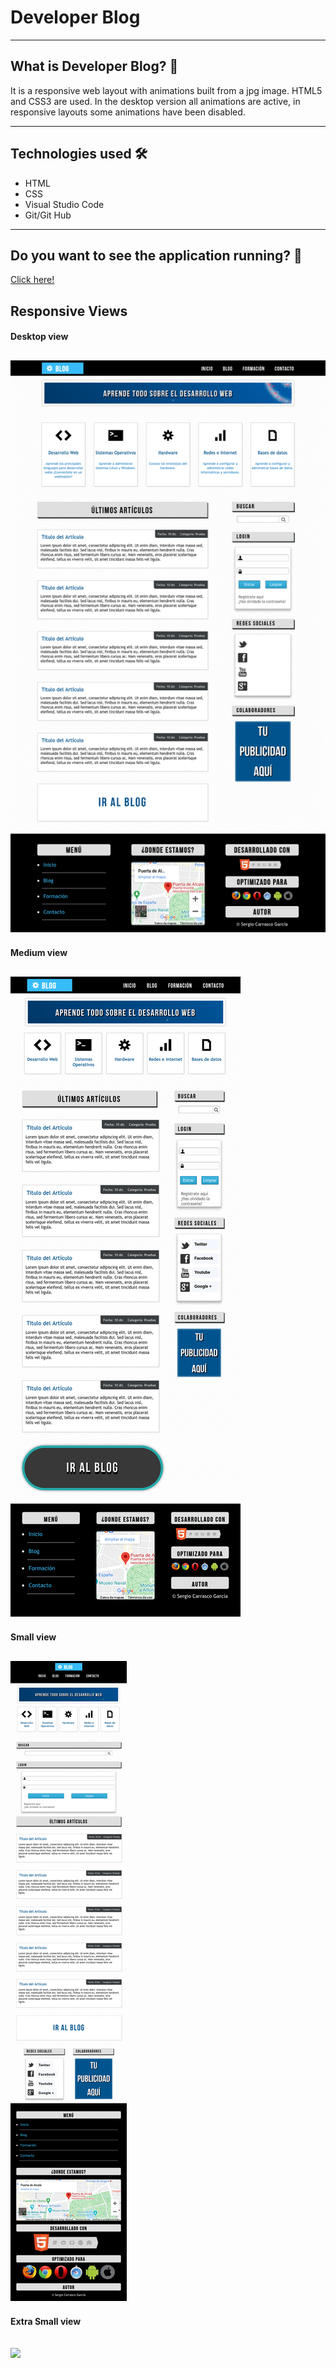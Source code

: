 # Developer Blog
---
## What is Developer Blog? 🤔

It is a responsive web layout with animations built from a jpg image. HTML5 and CSS3 are used. In the desktop version all animations are active, in responsive layouts some animations have been disabled.

---
## Technologies used 🛠️
- HTML
- CSS
- Visual Studio Code
- Git/Git Hub
---
## Do you want to see the application running? 🚀

 [Click here!](https://scarrasco85.github.io/developer-blog)

 ## Responsive Views 
#### Desktop view

![](img/screenshots/version-escritorio.png)
---

#### Medium view

![](img/screenshots/medium-devices.png)
---

#### Small view

![](img/screenshots/small-devices.png)
---

#### Extra Small view

![](img/screenshots/extra-small-devices.png)
---